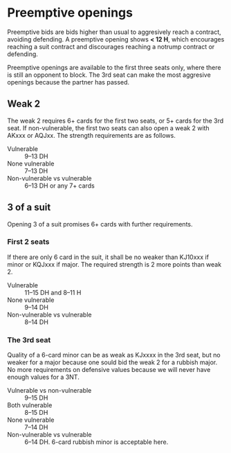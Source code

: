 Preemptive openings
===================
Preemptive bids are bids higher than usual to aggresively reach a contract,
avoiding defending.  A preemptive opening shows **< 12 H**, which encourages
reaching a suit contract and discourages reaching a notrump contract or
defending.

Preemptive openings are available to the first three seats only, where there
is still an opponent to block.  The 3rd seat can make the most aggresive
openings because the partner has passed.

Weak 2
------
The weak 2 requires 6+ cards for the first two seats, or 5+ cards for
the 3rd seat.  If non-vulnerable, the first two seats can also open a weak 2
with AKxxx or AQJxx.  The strength requirements are as follows.

<dl>
  <dt>Vulnerable</dt>
  <dd>9–13 DH</dd>

  <dt>None vulnerable</dt>
  <dd>7–13 DH</dd>

  <dt>Non-vulnerable vs vulnerable</dt>
  <dd>6–13 DH or any 7+ cards</dd>
</dl>

3 of a suit
-----------
Opening 3 of a suit promises 6+ cards with further requirements.

### First 2 seats ###
If there are only 6 card in the suit, it shall be no weaker than KJ10xxx if
minor or KQJxxx if major.  The required strength is 2 more points than weak 2.

<dl>
  <dt>Vulnerable</dt>
  <dd>11–15 DH and 8–11 H</dd>

  <dt>None vulnerable</dt>
  <dd>9–14 DH</dd>

  <dt>Non-vulnerable vs vulnerable</dt>
  <dd>8–14 DH</dd>
</dl>

### The 3rd seat ###
Quality of a 6-card minor can be as weak as KJxxxx in the 3rd seat, but no
weaker for a major because one sould bid the weak 2 for a rubbish major.  No
more requirements on defensive values because we will never have enough values
for a 3NT.

<dl>
  <dt>Vulnerable vs non-vulnerable</dt>
  <dd>9–15 DH</dd>

  <dt>Both vulnerable</dt>
  <dd>8–15 DH</dd>

  <dt>None vulnerable</dt>
  <dd>7–14 DH</dd>

  <dt>Non-vulnerable vs vulnerable</dt>
  <dd>6–14 DH.  6-card rubbish minor is acceptable here.</dd>
</dl>
